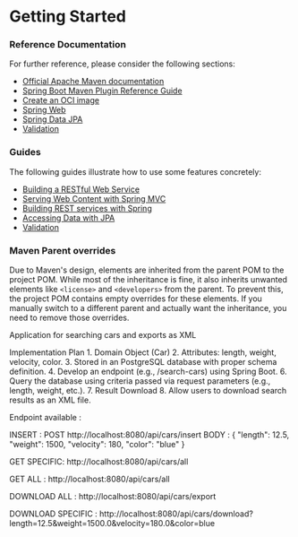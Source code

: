 # Getting Started

### Reference Documentation
For further reference, please consider the following sections:

* [Official Apache Maven documentation](https://maven.apache.org/guides/index.html)
* [Spring Boot Maven Plugin Reference Guide](https://docs.spring.io/spring-boot/3.4.1/maven-plugin)
* [Create an OCI image](https://docs.spring.io/spring-boot/3.4.1/maven-plugin/build-image.html)
* [Spring Web](https://docs.spring.io/spring-boot/3.4.1/reference/web/servlet.html)
* [Spring Data JPA](https://docs.spring.io/spring-boot/3.4.1/reference/data/sql.html#data.sql.jpa-and-spring-data)
* [Validation](https://docs.spring.io/spring-boot/3.4.1/reference/io/validation.html)

### Guides
The following guides illustrate how to use some features concretely:

* [Building a RESTful Web Service](https://spring.io/guides/gs/rest-service/)
* [Serving Web Content with Spring MVC](https://spring.io/guides/gs/serving-web-content/)
* [Building REST services with Spring](https://spring.io/guides/tutorials/rest/)
* [Accessing Data with JPA](https://spring.io/guides/gs/accessing-data-jpa/)
* [Validation](https://spring.io/guides/gs/validating-form-input/)

### Maven Parent overrides

Due to Maven's design, elements are inherited from the parent POM to the project POM.
While most of the inheritance is fine, it also inherits unwanted elements like `<license>` and `<developers>` from the parent.
To prevent this, the project POM contains empty overrides for these elements.
If you manually switch to a different parent and actually want the inheritance, you need to remove those overrides.

Application for searching cars and exports as XML

Implementation Plan 1. Domain Object (Car) 2. Attributes: length, weight, velocity, color. 3. Stored in an PostgreSQL database with proper schema definition. 4. Develop an endpoint (e.g., /search-cars) using Spring Boot. 6. Query the database using criteria passed via request parameters (e.g., length, weight, etc.). 7. Result Download 8. Allow users to download search results as an XML file.

Endpoint available :

INSERT : POST http://localhost:8080/api/cars/insert BODY : { "length": 12.5, "weight": 1500, "velocity": 180, "color": "blue" }

GET SPECIFIC: http://localhost:8080/api/cars/all

GET ALL : http://localhost:8080/api/cars/all

DOWNLOAD ALL : http://localhost:8080/api/cars/export

DOWNLOAD SPECIFIC : http://localhost:8080/api/cars/download?length=12.5&weight=1500.0&velocity=180.0&color=blue
